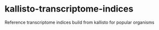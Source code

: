 # kallisto-transcriptome-indices
Reference transcriptome indices build from kallisto for popular organisms
